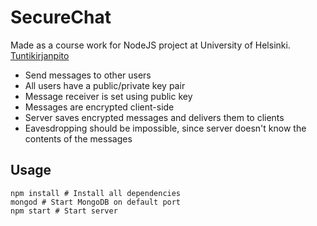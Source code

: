SecureChat
==========
Made as a course work for NodeJS project at University of Helsinki. [Tuntikirjanpito](https://docs.google.com/spreadsheet/ccc?key=0AkcDH1NhEuS1dDlVVE1NNVlwaVg2Z2lwVjEtaW5sUlE&usp=sharing)

* Send messages to other users
* All users have a public/private key pair
* Message receiver is set using public key
* Messages are encrypted client-side
* Server saves encrypted messages and delivers them to clients
* Eavesdropping should be impossible, since server doesn't know the contents of the messages


## Usage

    npm install # Install all dependencies
    mongod # Start MongoDB on default port
    npm start # Start server
